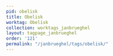 ```yaml
---
pid: obelisk
title: Obelisk
worktag: Obelisk
collection: worktags_janbrueghel
layout: tagpage_janbrueghel
order: '121'
permalink: "/janbrueghel/tags/obelisk/"
---
```

